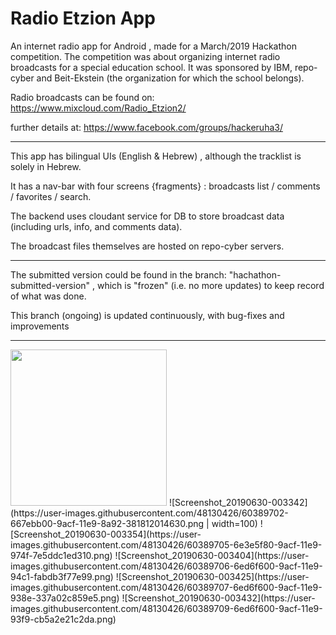 # Radio Etzion App

An internet radio app for Android , made for a March/2019 Hackathon competition.
The competition was about organizing internet radio broadcasts for a special education school.
It was sponsored by IBM, repo-cyber and Beit-Ekstein (the organization for which the school belongs).

Radio broadcasts can be found on: https://www.mixcloud.com/Radio_Etzion2/

further details at: https://www.facebook.com/groups/hackeruha3/

---------------------------

This app has bilingual UIs (English & Hebrew) , although the tracklist is solely in Hebrew.

It has a nav-bar with four screens {fragments} : broadcasts list / comments / favorites / search.

The backend uses cloudant service for DB to store broadcast data (including urls, info, and comments data).

The broadcast files themselves are hosted on repo-cyber servers. 

---------------------------

The submitted version could be found in the branch:  "hachathon-submitted-version" , which is "frozen" (i.e. no more updates) to keep record of what was done.

This branch (ongoing) is updated continuously, with bug-fixes and improvements 

----------------------------

<img src="https://user-images.githubusercontent.com/48130426/60389702-667ebb00-9acf-11e9-8a92-381812014630.png" width=250 height=250/>
![Screenshot_20190630-003342](https://user-images.githubusercontent.com/48130426/60389702-667ebb00-9acf-11e9-8a92-381812014630.png | width=100)
![Screenshot_20190630-003354](https://user-images.githubusercontent.com/48130426/60389705-6e3e5f80-9acf-11e9-974f-7e5ddc1ed310.png)
![Screenshot_20190630-003404](https://user-images.githubusercontent.com/48130426/60389706-6ed6f600-9acf-11e9-94c1-fabdb3f77e99.png)
![Screenshot_20190630-003425](https://user-images.githubusercontent.com/48130426/60389707-6ed6f600-9acf-11e9-938e-337a02c859e5.png)
![Screenshot_20190630-003432](https://user-images.githubusercontent.com/48130426/60389709-6ed6f600-9acf-11e9-93f9-cb5a2e21c2da.png)
